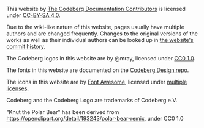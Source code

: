 This website by [The Codeberg Documentation Contributors](CONTRIBUTORS.md)
is licensed under [CC-BY-SA 4.0](https://creativecommons.org/licenses/by-sa/4.0/deed.en).

Due to the wiki-like nature of this website, pages usually have multiple authors and are changed
frequently. Changes to the original versions of the works as well as their individual authors can be
looked up in [the website's commit history](https://codeberg.org/Codeberg/Documentation/commits/branch/master).

The Codeberg logos in this website are by @mray,
licensed under [CC0 1.0](http://creativecommons.org/publicdomain/zero/1.0/).

The fonts in this website are documented on the [Codeberg Design repo](https://codeberg.org/Codeberg/Design#font-inter).

The icons in this website are by [Font Awesome](https://github.com/FortAwesome/Font-Awesome),
licensed under [multiple licenses](https://fontawesome.com/license/free).

Codeberg and the Codeberg Logo are trademarks of Codeberg e.V.

"Knut the Polar Bear" has been derived from https://openclipart.org/detail/193243/polar-bear-remix, under CC0 1.0
